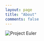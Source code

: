 ```yaml
---
layout: page
title: "About"
comments: false
---
```


![Project Euler](https://projecteuler.net/profile/lvp.png)
